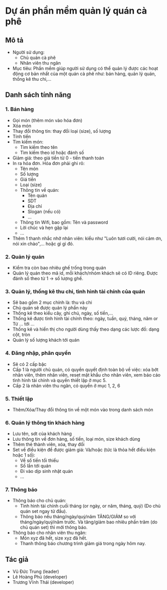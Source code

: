 # Dự án phần mềm quản lý quán cà phê
## Mô tả
- Người sử dụng:
  - Chủ quán cà phê
  - Nhân viên thu ngân
- Mục tiêu: Phần mềm giúp người sử dụng có thể quản lý được các hoạt động cơ bản nhất của một quán cà phê như: bán hàng, quản lý quán, thống kê thu chi,...

## Danh sách tính năng
### 1.  Bán hàng
- Gọi món (thêm món vào hóa đơn)
- Xóa món 
- Thay đổi thông tin: thay đổi loại (size), số lượng
- Tính tiền
- Tìm kiếm món:
    - Tìm kiếm theo tên
	- Tìm kiếm theo id hoặc đánh số
- Giảm giá: theo giá tiền từ 0 - tiền thanh toán
- In ra hóa đơn. Hóa đơn phải ghi rõ:
	- Tên món
	- Số lượng
	- Giá tiền
	- Loại (size)
	- Thông tin về quán:
		- Tên quán
		- SDT
		- Địa chỉ
		- Slogan (nếu có)
		- ...
	- Thông tin Wifi, bao gồm: Tên và password
	- Lời chúc và hẹn gặp lại
	- ...
- Thêm 1 thanh nhắc nhở nhân viên: kiểu như "Luôn tươi cười, nói cảm ơn, nói xin chào",... hoặc gì gì đó.

### 2. Quản lý quán
- Kiểm tra còn bao nhiêu ghế trống trong quán
- Quản lý quán theo mã id, mỗi khách/nhóm khách sẽ có ID riêng. Được đánh số theo từ 1 -> số lượng ghế.
	
### 3. Quản lý, thống kê thu chi, tình hình tài chính của quán
- Sẽ bao gồm 2 mục chính là: thu và chi
- Chủ quán sẽ được quán lý phần này
- Thống kê theo kiểu cây, ghi chú, ngày, số tiền,...
- Thống kê được tình hình tài chính theo: ngày, tuần, quý, tháng, năm or Từ ... tới ...
- Thống kê và hiển thị cho người dùng thấy theo dạng các lược đồ: dạng cột, tròn
- Quán lý số lượng khách tới quán
	
### 4. Đăng nhập, phân quyền
- Sẽ có 2 cấp bậc
- Cấp 1 là người chủ quán, có quyền quyết định toàn bộ về việc: xóa bớt nhân viên, thêm nhân viên, reset mật khẩu cho nhân viên, xem báo cáo tình hình tài chính và quyền thiết lập ở mục 5.
- Cấp 2 là nhân viên thu ngân, có quyền ở mục 1, 2, 6
	
### 5. Thiết lập
- Thêm/Xóa/Thay đổi thông tin về một món vào trong danh sách món
	
### 6. Quán lý thông tin khách hàng
- Lưu tên, sdt của khách hàng
- Lưu thông tin về đơn hàng, số tiền, loại món, size khách dùng
- Thêm thẻ thành viên, xóa, thay đổi
- Set về điều kiện để được giảm giá:
Và/hoặc (tức là thỏa hết điều kiện hoặc 1 số):
	- Về số tiền tổi thiểu
	- Số lần tới quán
	- Đi vào dịp sinh nhật quán
	- ...
	
### 7. Thông báo
- Thông báo cho chủ quán:
	- Tình hình tài chính cuối tháng (or ngày, or năm, tháng, quý) (Do chủ quán set ngay từ đầu).
	- Thông báo nếu tháng/ngày/quý/năm TĂNG/GIẢM so với tháng/ngày/quý/năm trước. Và tăng/giảm bao nhiêu phần trăm (do chủ quán set) thì mới thông báo.
- Thông báo cho nhân viên thu ngân:
	- Món xyz đã hết, size xyz đã hết.
	- Thanh thông báo chương trình giảm giá trong ngày hôm nay.
		
		

## Tác giả
- Vũ Đức Trung (leader)
- Lê Hoàng Phú (developer)
- Trương Vĩnh Thái (developer)
